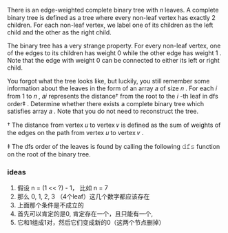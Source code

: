 There is an edge-weighted complete binary tree with 𝑛
 leaves. A complete binary tree is defined as a tree where every non-leaf vertex has exactly 2 children. For each non-leaf vertex, we label one of its children as the left child and the other as the right child.

The binary tree has a very strange property. For every non-leaf vertex, one of the edges to its children has weight 0
 while the other edge has weight 1
. Note that the edge with weight 0
 can be connected to either its left or right child.

You forgot what the tree looks like, but luckily, you still remember some information about the leaves in the form of an array 𝑎
 of size 𝑛
. For each 𝑖
 from 1
 to 𝑛
, 𝑎𝑖
 represents the distance†
 from the root to the 𝑖
-th leaf in dfs order‡
. Determine whether there exists a complete binary tree which satisfies array 𝑎
. Note that you do not need to reconstruct the tree.

†
 The distance from vertex 𝑢
 to vertex 𝑣
 is defined as the sum of weights of the edges on the path from vertex 𝑢
 to vertex 𝑣
.

‡
 The dfs order of the leaves is found by calling the following 𝚍𝚏𝚜
 function on the root of the binary tree.


 ### ideas
 1. 假设 n = (1 << ?) - 1， 比如 n = 7
 2. 那么 0, 1, 2, 3 （4个leaf）这几个数字都应该存在
 3. 上面那个条件是不成立的
 4. 首先可以肯定的是0, 肯定存在一个，且只能有一个, 
 5. 它和1组成1对，然后它们变成新的0（这两个节点删掉）